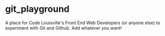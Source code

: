 # git_playground
A place for Code Louisville's Front End Web Developers (or anyone else) to experiment with Git and Github. Add whatever you want!
